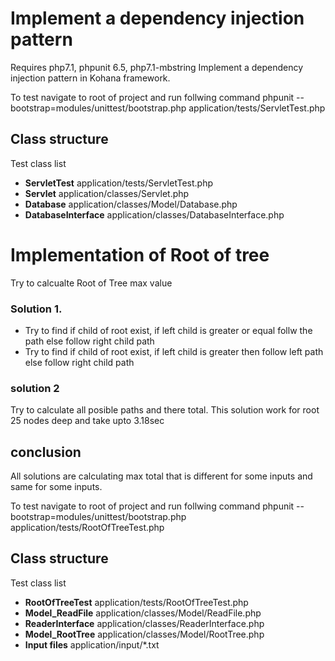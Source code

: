 # Implement a dependency injection pattern

Requires php7.1, phpunit 6.5, php7.1-mbstring
Implement a dependency injection pattern in Kohana framework. 

To test navigate to root of project and run follwing command 
phpunit --bootstrap=modules/unittest/bootstrap.php application/tests/ServletTest.php 

## Class structure
Test class list
* __ServletTest__         application/tests/ServletTest.php
* __Servlet__	          application/classes/Servlet.php
* __Database__	          application/classes/Model/Database.php
* __DatabaseInterface__	  application/classes/DatabaseInterface.php



# Implementation of Root of tree
Try to calcualte Root of Tree max value

### Solution 1.
*  Try to find if child of root exist, if left child is greater or equal follw the path else follow right child path
*  Try to find if child of root exist, if left child is greater then follow left path else follow right child path

### solution 2
Try to calculate all posible paths and there total.
This solution work for root 25 nodes deep and take upto 3.18sec 

## conclusion
All solutions are calculating max total that is different for some inputs and same for some inputs.

To test navigate to root of project and run follwing command 
phpunit --bootstrap=modules/unittest/bootstrap.php application/tests/RootOfTreeTest.php

## Class structure
Test class list
* __RootOfTreeTest__    application/tests/RootOfTreeTest.php
* __Model_ReadFile__    application/classes/Model/ReadFile.php
* __ReaderInterface__	application/classes/ReaderInterface.php
* __Model_RootTree__	application/classes/Model/RootTree.php 
* __Input files__        application/input/*.txt